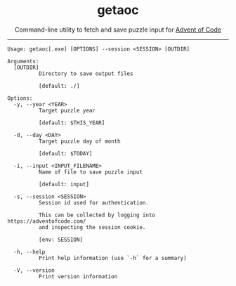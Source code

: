<div align="center">
  <h1>getaoc</h1>
</div>

<div align="center">
  Command-line utility to fetch and save puzzle input for
  <a href="https://adventofcode.com">Advent of Code</a>
</div>

---

```shell
Usage: getaoc[.exe] [OPTIONS] --session <SESSION> [OUTDIR]

Arguments:
  [OUTDIR]
          Directory to save output files

          [default: ./]

Options:
  -y, --year <YEAR>
          Target puzzle year

          [default: $THIS_YEAR]

  -d, --day <DAY>
          Target puzzle day of month

          [default: $TODAY]

  -i, --input <INPUT_FILENAME>
          Name of file to save puzzle input

          [default: input]

  -s, --session <SESSION>
          Session id used for authentication.

          This can be collected by logging into https://adventofcode.com/
          and inspecting the session cookie.

          [env: SESSION]

  -h, --help
          Print help information (use `-h` for a summary)

  -V, --version
          Print version information
```
